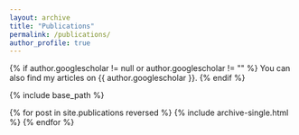 ```yaml
---
layout: archive
title: "Publications"
permalink: /publications/
author_profile: true
---
```


{% if author.googlescholar != null or author.googlescholar != "" %}
  You can also find my articles on {{ author.googlescholar }}.
{% endif %}

{% include base_path %}


{% for post in site.publications reversed %}
  {% include archive-single.html %}
{% endfor %}
